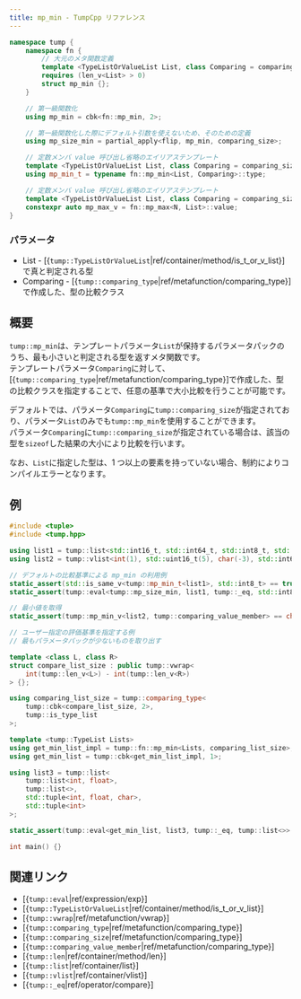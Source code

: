```yaml
---
title: mp_min - TumpCpp リファレンス
---
```


```cpp
namespace tump {
    namespace fn {
        // 大元のメタ関数定義
        template <TypeListOrValueList List, class Comparing = comparing_size>
        requires (len_v<List> > 0)
        struct mp_min {};
    }

    // 第一級関数化
    using mp_min = cbk<fn::mp_min, 2>;

    // 第一級関数化した際にデフォルト引数を使えないため、そのための定義
    using mp_size_min = partial_apply<flip, mp_min, comparing_size>;

    // 定数メンバ value 呼び出し省略のエイリアステンプレート
    template <TypeListOrValueList List, class Comparing = comparing_size>
    using mp_min_t = typename fn::mp_min<List, Comparing>::type;

    // 定数メンバ value 呼び出し省略のエイリアステンプレート
    template <TypeListOrValueList List, class Comparing = comparing_size>
    constexpr auto mp_max_v = fn::mp_max<N, List>::value;
}
```

### パラメータ

- List - [{`tump::TypeListOrValueList`|ref/container/method/is_t_or_v_list}]で真と判定される型
- Comparing - [{`tump::comparing_type`|ref/metafunction/comparing_type}]で作成した、型の比較クラス

## 概要

`tump::mp_min`は、テンプレートパラメータ`List`が保持するパラメータパックのうち、最も小さいと判定される型を返すメタ関数です。  
テンプレートパラメータ`Comparing`に対して、[{`tump::comparing_type`|ref/metafunction/comparing_type}]で作成した、型の比較クラスを指定することで、任意の基準で大小比較を行うことが可能です。

デフォルトでは、パラメータ`Comparing`に`tump::comparing_size`が指定されており、パラメータ`List`のみでも`tump::mp_min`を使用することができます。  
パラメータ`Comparing`に`tump::comparing_size`が指定されている場合は、該当の型を`sizeof`した結果の大小により比較を行います。

なお、`List`に指定した型は、1 つ以上の要素を持っていない場合、制約によりコンパイルエラーとなります。

## 例

```cpp
#include <tuple>
#include <tump.hpp>

using list1 = tump::list<std::int16_t, std::int64_t, std::int8_t, std::int32_t>;
using list2 = tump::vlist<int(1), std::uint16_t(5), char(-3), std::int64_t(-2)>;

// デフォルトの比較基準による mp_min の利用例
static_assert(std::is_same_v<tump::mp_min_t<list1>, std::int8_t> == true);
static_assert(tump::eval<tump::mp_size_min, list1, tump::_eq, std::int8_t>::value == true);

// 最小値を取得
static_assert(tump::mp_min_v<list2, tump::comparing_value_member> == char(-3));

// ユーザー指定の評価基準を指定する例
// 最もパラメータパックが少ないものを取り出す

template <class L, class R>
struct compare_list_size : public tump::vwrap<
    int(tump::len_v<L>) - int(tump::len_v<R>)
> {};

using comparing_list_size = tump::comparing_type<
    tump::cbk<compare_list_size, 2>,
    tump::is_type_list
>;

template <tump::TypeList Lists>
using get_min_list_impl = tump::fn::mp_min<Lists, comparing_list_size>;
using get_min_list = tump::cbk<get_min_list_impl, 1>;

using list3 = tump::list<
    tump::list<int, float>,
    tump::list<>,
    std::tuple<int, float, char>,
    std::tuple<int>
>;

static_assert(tump::eval<get_min_list, list3, tump::_eq, tump::list<>>::value == true);

int main() {}
```

## 関連リンク

- [{`tump::eval`|ref/expression/exp}]
- [{`tump::TypeListOrValueList`|ref/container/method/is_t_or_v_list}]
- [{`tump::vwrap`|ref/metafunction/vwrap}]
- [{`tump::comparing_type`|ref/metafunction/comparing_type}]
- [{`tump::comparing_size`|ref/metafunction/comparing_type}]
- [{`tump::comparing_value_member`|ref/metafunction/comparing_type}]
- [{`tump::len`|ref/container/method/len}]
- [{`tump::list`|ref/container/list}]
- [{`tump::vlist`|ref/container/vlist}]
- [{`tump::_eq`|ref/operator/compare}]
